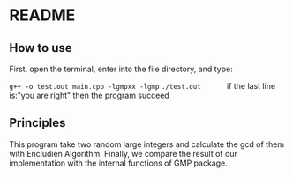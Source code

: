# README
## How to use
First, open the terminal, enter into the file directory, and type:

```g++ -o test.out main.cpp -lgmpxx -lgmp```
``./test.out      ``
if the last line is:"you are right" then the program succeed
## Principles
This program take two random large integers and calculate the gcd of them with Encludien Algorithm. Finally, we compare the result of our implementation with the internal functions of GMP package.